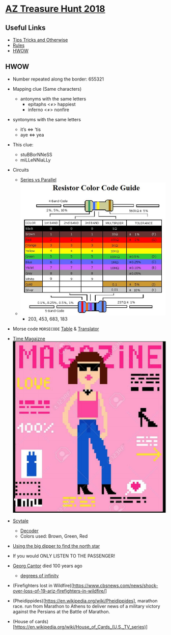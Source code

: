 # [AZ Treasure Hunt 2018](https://www.aztreasurehunt.org)


## Useful Links
* [Tips Tricks and Otherwise](https://static1.squarespace.com/static/5897cdaf1b10e38edfed6ea7/t/5b7e143d1ae6cf17cbdc83dc/1534989374343/TipsTricksandOtherwise2018.pdf)
* [Rules](https://static1.squarespace.com/static/5897cdaf1b10e38edfed6ea7/t/5b7e152f032be4c7d39eed83/1534989616522/Rules2018.pdf)
* [HWOW](https://static1.squarespace.com/static/5897cdaf1b10e38edfed6ea7/t/5babdf0c53450a86072ac35c/1538093602573/hwow2018.pdf)


## HWOW
* Number repeated along the border: 655321

* Mapping clue (Same characters)
  * antonyms with the same letters
    * epitaphs <≠> happiest
    * inferno <≠> nonfire
 * syntonyms with the same letters
    * it’s <=> ‘tis
    * aye <=> yea

* This clue:
   * stuBBorNNeSS
   * miLLeNNiaLLy

* Circuits
  * [Series vs Parallel](https://physics.bu.edu/py106/notes/Circuits.html)
  * ![Risistors Color Codes](./img/Resistor-Color-Code-Guide.jpg)
    * 203, 453, 683, 183

* Morse code `MORSECODE`
[Table](https://morsecode.scphillips.com/morse2.html) & [Translator](https://morsecode.scphillips.com/translator.html)
 

* [Time Magaizne](https://en.wikipedia.org/wiki/Time_(magazine))
![time magazine logo](./img/time-mag.png)

* [Scytale](https://en.wikipedia.org/wiki/Scytale)
  * [Decoder](https://www.dcode.fr/scytale-cipher)
  * Colors used: Brown, Green, Red


* [Using the big dipper to find the north star](http://earthsky.org/tonight/use-big-dipper-to-find-polaris-the-north-star)

* If you would ONLY LISTEN TO THE PASSENGER!

* [Georg Cantor](https://en.wikipedia.org/wiki/Georg_Cantor) died 100 years ago
  * [degrees of infinity](https://thatsmaths.com/2014/07/31/degrees-of-infinity/)

* (Firefighters lost in Wildfire)[https://www.cbsnews.com/news/shock-over-loss-of-19-ariz-firefighters-in-wildfire/]

* (Pheidippides)[https://en.wikipedia.org/wiki/Pheidippides],  marathon race. run from Marathon to Athens to deliver news of a military victory against the Persians at the Battle of Marathon.

* (House of cards)[https://en.wikipedia.org/wiki/House_of_Cards_(U.S._TV_series)]
